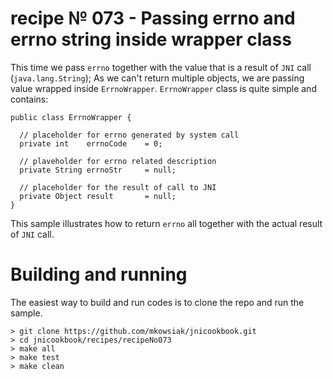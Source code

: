 # recipe № 073 - Passing errno and errno string inside wrapper class

This time we pass `errno` together with the value that is a result of `JNI` call (`java.lang.String`); As we can't return multiple objects, we are passing value wrapped inside `ErrnoWrapper`. `ErrnoWrapper` class is quite simple and contains:

```
public class ErrnoWrapper {

  // placeholder for errno generated by system call
  private int    errnoCode    = 0;

  // plaveholder for errno related description
  private String errnoStr     = null;

  // placeholder for the result of call to JNI
  private Object result       = null;
}
```

This sample illustrates how to return `errno` all together with the actual result of `JNI` call.

# Building and running

The easiest way to build and run codes is to clone the repo and run the sample.

    > git clone https://github.com/mkowsiak/jnicookbook.git
    > cd jnicookbook/recipes/recipeNo073
    > make all
    > make test
    > make clean
